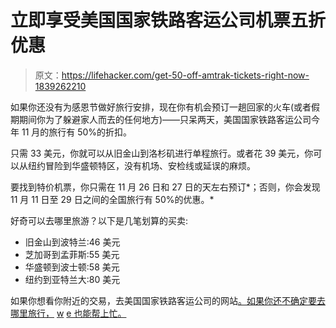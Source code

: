 # 立即享受美国国家铁路客运公司机票五折优惠

> 原文：<https://lifehacker.com/get-50-off-amtrak-tickets-right-now-1839262210>

如果你还没有为感恩节做好旅行安排，现在你有机会预订一趟回家的火车(或者假期期间你为了躲避家人而去的任何地方)——只呆两天，美国国家铁路客运公司今年 11 月的旅行有 50%的折扣。



只需 33 美元，你就可以从旧金山到洛杉矶进行单程旅行。或者花 39 美元，你可以从纽约冒险到华盛顿特区，没有机场、安检线或延误的麻烦。

要找到特价机票，你只需在 11 月 26 日和 27 日的天左右预订*；否则，你会发现 11 月 11 日至 29 日之间的全国旅行有 50%的优惠。*

好奇可以去哪里旅游？以下是几笔划算的买卖:

*   旧金山到波特兰:46 美元
*   芝加哥到孟菲斯:55 美元
*   华盛顿到波士顿:58 美元
*   纽约到亚特兰大:80 美元

如果你想看你附近的交易，去美国国家铁路客运公司的网站[。如果你还不确定要去哪里旅行，](https://www.amtrak.com/fall-getaway) [w](https://lifehacker.com/pick-your-next-vacation-destination-based-on-price-or-w-1839008119) [e 也能帮上忙。](https://lifehacker.com/pick-your-next-vacation-destination-based-on-price-or-w-1839008119)